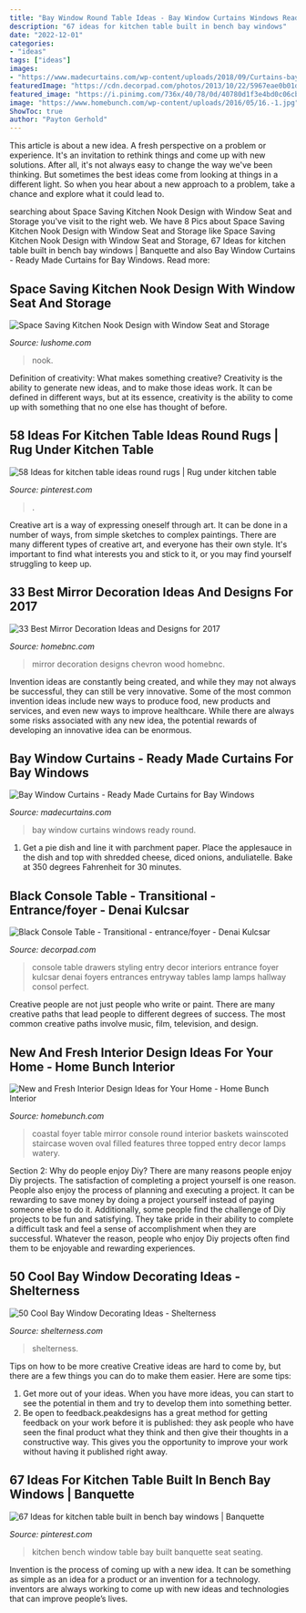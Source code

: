 ```yaml
---
title: "Bay Window Round Table Ideas - Bay Window Curtains Windows Ready Round"
description: "67 ideas for kitchen table built in bench bay windows"
date: "2022-12-01"
categories:
- "ideas"
tags: ["ideas"]
images:
- "https://www.madecurtains.com/wp-content/uploads/2018/09/Curtains-bay-window-773x1030.jpg"
featuredImage: "https://cdn.decorpad.com/photos/2013/10/22/5967eae0b01d.jpg"
featured_image: "https://i.pinimg.com/736x/40/78/0d/40780d1f3e4bd0c06cb9d12aaa501c63.jpg"
image: "https://www.homebunch.com/wp-content/uploads/2016/05/16.-1.jpg"
ShowToc: true
author: "Payton Gerhold"
---
```



This article is about a new idea. A fresh perspective on a problem or experience. It's an invitation to rethink things and come up with new solutions. After all, it's not always easy to change the way we've been thinking. But sometimes the best ideas come from looking at things in a different light. So when you hear about a new approach to a problem, take a chance and explore what it could lead to.

	

		
searching about Space Saving Kitchen Nook Design with Window Seat and Storage you've visit to the right web. We have 8 Pics about Space Saving Kitchen Nook Design with Window Seat and Storage like Space Saving Kitchen Nook Design with Window Seat and Storage, 67 Ideas for kitchen table built in bench bay windows | Banquette and also Bay Window Curtains - Ready Made Curtains for Bay Windows. Read more:
		
    
## Space Saving Kitchen Nook Design With Window Seat And Storage

<img loading=lazy src="https://www.lushome.com/wp-content/uploads/2015/05/window-seat-storage-kitchen-nook-design-ideas-1.jpg" onerror="this.onerror=null;this.src='https://tse3.mm.bing.net/th?id=OIP.JTNypMX874zrgkiiVDdRUwAAAA&amp;pid=15.1';" alt="Space Saving Kitchen Nook Design with Window Seat and Storage">

_Source: lushome.com_

>nook. 

	

Definition of creativity: What makes something creative?
Creativity is the ability to generate new ideas, and to make those ideas work. It can be defined in different ways, but at its essence, creativity is the ability to come up with something that no one else has thought of before.

    
## 58 Ideas For Kitchen Table Ideas Round Rugs | Rug Under Kitchen Table

<img loading=lazy src="https://i.pinimg.com/736x/40/78/0d/40780d1f3e4bd0c06cb9d12aaa501c63.jpg" onerror="this.onerror=null;this.src='https://tse3.mm.bing.net/th?id=OIP.rs6rCOl-cU5wB47bUCn2ZwAAAA&amp;pid=15.1';" alt="58 Ideas for kitchen table ideas round rugs | Rug under kitchen table">

_Source: pinterest.com_

>. 

	

Creative art is a way of expressing oneself through art. It can be done in a number of ways, from simple sketches to complex paintings. There are many different types of creative art, and everyone has their own style. It's important to find what interests you and stick to it, or you may find yourself struggling to keep up.

    
## 33 Best Mirror Decoration Ideas And Designs For 2017

<img loading=lazy src="https://cdn.homebnc.com/homeimg/2017/03/27-mirror-decoration-ideas-homebnc.jpg" onerror="this.onerror=null;this.src='https://tse3.mm.bing.net/th?id=OIP.L25ZVqiyMnUFqB0qcO9_8wHaIJ&amp;pid=15.1';" alt="33 Best Mirror Decoration Ideas and Designs for 2017">

_Source: homebnc.com_

>mirror decoration designs chevron wood homebnc. 

	

Invention ideas are constantly being created, and while they may not always be successful, they can still be very innovative. Some of the most common invention ideas include new ways to produce food, new products and services, and even new ways to improve healthcare. While there are always some risks associated with any new idea, the potential rewards of developing an innovative idea can be enormous.

    
## Bay Window Curtains - Ready Made Curtains For Bay Windows

<img loading=lazy src="https://www.madecurtains.com/wp-content/uploads/2018/09/Curtains-bay-window-773x1030.jpg" onerror="this.onerror=null;this.src='https://tse3.mm.bing.net/th?id=OIP.ZfIbcD63t7Ds2ZV_Rba-3gHaJ3&amp;pid=15.1';" alt="Bay Window Curtains - Ready Made Curtains for Bay Windows">

_Source: madecurtains.com_

>bay window curtains windows ready round. 

	

1. Get a pie dish and line it with parchment paper. Place the applesauce in the dish and top with shredded cheese, diced onions, anduliatelle. Bake at 350 degrees Fahrenheit for 30 minutes.

    
## Black Console Table - Transitional - Entrance/foyer - Denai Kulcsar

<img loading=lazy src="https://cdn.decorpad.com/photos/2013/10/22/5967eae0b01d.jpg" onerror="this.onerror=null;this.src='https://tse2.mm.bing.net/th?id=OIP.prsmQpsxlxa_Mqjqhnk7twHaLH&amp;pid=15.1';" alt="Black Console Table - Transitional - entrance/foyer - Denai Kulcsar">

_Source: decorpad.com_

>console table drawers styling entry decor interiors entrance foyer kulcsar denai foyers entrances entryway tables lamp lamps hallway consol perfect. 

	

Creative people are not just people who write or paint. There are many creative paths that lead people to different degrees of success. The most common creative paths involve music, film, television, and design.

    
## New And Fresh Interior Design Ideas For Your Home - Home Bunch Interior

<img loading=lazy src="https://www.homebunch.com/wp-content/uploads/2016/05/16.-1.jpg" onerror="this.onerror=null;this.src='https://tse3.mm.bing.net/th?id=OIP.bWDsRTaPEzDuHypjja5nTAHaLE&amp;pid=15.1';" alt="New and Fresh Interior Design Ideas for Your Home - Home Bunch Interior">

_Source: homebunch.com_

>coastal foyer table mirror console round interior baskets wainscoted staircase woven oval filled features three topped entry decor lamps watery. 

	

Section 2: Why do people enjoy Diy?
There are many reasons people enjoy Diy projects. The satisfaction of completing a project yourself is one reason. People also enjoy the process of planning and executing a project. It can be rewarding to save money by doing a project yourself instead of paying someone else to do it. Additionally, some people find the challenge of Diy projects to be fun and satisfying. They take pride in their ability to complete a difficult task and feel a sense of accomplishment when they are successful. Whatever the reason, people who enjoy Diy projects often find them to be enjoyable and rewarding experiences.

    
## 50 Cool Bay Window Decorating Ideas - Shelterness

<img loading=lazy src="https://i.shelterness.com/2012/02/25-cool-bay-window-decorating-ideas-22.jpg" onerror="this.onerror=null;this.src='https://tse2.mm.bing.net/th?id=OIP.bNgehS9S5__LFEVcr6xnHgHaJ3&amp;pid=15.1';" alt="50 Cool Bay Window Decorating Ideas - Shelterness">

_Source: shelterness.com_

>shelterness. 

	

Tips on how to be more creative
Creative ideas are hard to come by, but there are a few things you can do to make them easier. Here are some tips: 
1. Get more out of your ideas. When you have more ideas, you can start to see the potential in them and try to develop them into something better. 
2. Be open to feedback.peakdesigns has a great method for getting feedback on your work before it is published: they ask people who have seen the final product what they think and then give their thoughts in a constructive way. This gives you the opportunity to improve your work without having it published right away.

    
## 67 Ideas For Kitchen Table Built In Bench Bay Windows | Banquette

<img loading=lazy src="https://i.pinimg.com/originals/55/8d/4c/558d4ca14a1235b61bbbeb0d398c26f1.jpg" onerror="this.onerror=null;this.src='https://tse2.mm.bing.net/th?id=OIP.nfjuUJ0tcjkIFcTdYTWmYQAAAA&amp;pid=15.1';" alt="67 Ideas for kitchen table built in bench bay windows | Banquette">

_Source: pinterest.com_

>kitchen bench window table bay built banquette seat seating. 

	

Invention is the process of coming up with a new idea. It can be something as simple as an idea for a product or an invention for a technology. inventors are always working to come up with new ideas and technologies that can improve people’s lives.


